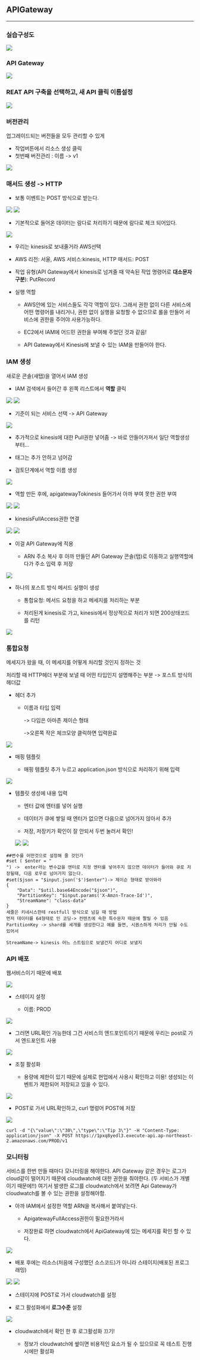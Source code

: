 ## APIGateway

---

### 실습구성도

<img src="https://user-images.githubusercontent.com/86764734/152168848-b06bcaf0-b715-4aba-b70f-bbc4b26c1ef5.png"/>

### API Gateway 

<img src="https://user-images.githubusercontent.com/86764734/148162615-a83f2b7b-0c24-4f9a-9ca1-b84285d9cd27.png"/>

### REAT API 구축을 선택하고, 새 API 클릭 이름설정

<img src="https://user-images.githubusercontent.com/86764734/148162714-90551a7f-200c-4b90-a042-16745850af6a.png"/>

### 버전관리
업그레이드되는 버전들을 모두 관리할 수 있게
- 작업버튼에서 리소스 생성 클릭
- 첫번째 버전관리 : 이름 -> v1

<img src="https://user-images.githubusercontent.com/86764734/148162779-df7bd615-510c-4fdd-a06a-83fca1832f3f.png"/>

### 매서드 생성 -> HTTP

- 보통 이벤트는 POST 방식으로 받는다.

<img  src="https://user-images.githubusercontent.com/86764734/148162982-c71de928-86a0-4d3b-8669-53c5a8961100.png"/>

<img src="https://user-images.githubusercontent.com/86764734/148163023-6929207a-48b2-4e46-bb5c-fe2663c7173c.png"/>

- 기본적으로 들어온 데이터는 람다로 처리하기 때문에 람다로 체크 되어있다.

<img src="https://user-images.githubusercontent.com/86764734/148163055-c128cbb9-2c93-4a39-82b9-690e0eb4785a.png"/>

- 우리는 kinesis로 보내줄거라 AWS선택 

- AWS 리전: 서울, AWS 서비스:kinesis, HTTP 매서드: POST

- 작업 유형(API Gateway에서 kinesis로 넘겨줄 때 약속된 작업 명령어로 **대소문자 구분**): PutRecord

- 실행 역할

  - AWS안에 있는 서비스들도 각각 역할이 있다. 그래서 권한 없이 다른 서비스에 어떤 명령어를 내리거나, 권한 없이 실행을 요청할 수 없으므로 롤을 만들어 서비스에 권한을 주어야 사용가능하다. 

  - EC2에서 IAM에 어드민 권한을 부여해 주었던 것과 같음!

  - API Gateway에서 Kinesis에 보낼 수 있는 IAM을 만들어야 한다.

### IAM 생성
새로운 콘솔(새탭)을 열어서 IAM 생성

- IAM 검색에서 들어간 후 왼쪽 리스트에서 **역할** 클릭

<img src="https://user-images.githubusercontent.com/86764734/148163726-df39bbb2-c673-44a0-b589-198609dffbcb.png"/>

<img src="https://user-images.githubusercontent.com/86764734/148163827-cf9ec9e7-2c01-4e85-bfbf-a9bd8a60836d.png"/>

- 기준이 되는 서비스 선택 -> API Gateway

<img src="https://user-images.githubusercontent.com/86764734/148164914-1c5d8f3a-ee05-47e2-9a1d-040cc4935593.png"/>

- 추가적으로 kinesis에 대한 Pull권한 넣어줌 -> 바로 안들어가져서 일단 역할생성 부터...

- 태그는 추가 안하고 넘어감

- 검토단계에서 역할 이름 생성

<img src="https://user-images.githubusercontent.com/86764734/148165056-3d86e83a-4909-4b5b-9d6f-5efc2103bc28.png"/>

- 역할 만든 후에, apigatewayTokinesis 들어가서 아까 부여 못한 권한 부여

<img src="https://user-images.githubusercontent.com/86764734/148165155-eed2d4a9-2364-43fe-b040-5e94debbf93a.png"/>

<img src="https://user-images.githubusercontent.com/86764734/148165680-867024be-4eac-4ff8-8073-8c2483529575.png"/>

- kinesisFullAccess권한 연결

<img src="https://user-images.githubusercontent.com/86764734/148165826-a89e1382-3545-489b-9d10-443040dc77a7.png"/>

<img src="https://user-images.githubusercontent.com/86764734/148165987-002a35dc-a2e8-4a1b-bf7d-f843c116f575.png"/>

- 이걸 API Gateway에 적용

  - ARN 주소 복사 후 아까 만들던 API Gateway 콘솔(탭)로 이동하고 실행역할에다가 주소 입력 후 저장

<img src="https://user-images.githubusercontent.com/86764734/148163316-b367229f-d4b3-4f59-96e3-aa17c1a17ebf.png"/>

- 하나의 포스트 방식 메서드 실행이 생성

  - 통합요청: 메서드 요청을 하고 메세지를 처리하는 부분

  - 처리된게 kinesis로 가고, kinesis에서 정상적으로 처리가 되면 200상태코드를 리턴

<img src="https://user-images.githubusercontent.com/86764734/148166104-36be27bb-281b-4d1d-81b7-692948684ff9.png"/>

### 통합요청

메세지가 왔을 때, 이 메세지를 어떻게 처리할 것인지 정하는 것

처리할 때 HTTP헤더 부분에 보낼 때 어떤 타입인지 설명해주는 부분
-> 포스트 방식의 헤더값

- 헤더 추가

  - 이름과 타입 입력
    
    -> 다임은 아마존 제이슨 형태
    
    ->오른쪽 작은 체크모양 클릭하면 입력완료

<img src="https://user-images.githubusercontent.com/86764734/148166626-993594eb-7686-46de-9011-0bc3f9ea20f0.png"/>

- 매핑 템플릿

  - 매핑 템플릿 추가 누르고 application.json 방식으로 처리하기 위해 입력

<img src="https://user-images.githubusercontent.com/86764734/148166766-32ea867d-bc60-44bf-96cc-29e994fdf2cd.png"/>

- 템플릿 생성에 내용 입력

  - 엔터 값에 엔터를 넣어 실행

  - 데이터가 큐에 쌓일 때 엔터가 없으면 다음으로 넘어가지 않아서 추가

  - 저장, 저장키가 확인이 잘 안되서 두번 눌러서 확인!

  <img src="https://user-images.githubusercontent.com/86764734/148166872-43d079e9-5083-40b3-ba06-52dd3d489001.png"/>

  <img  src="https://user-images.githubusercontent.com/86764734/148167177-77d48c05-a7fe-4a57-bd1b-29c99f2d5ef9.png"/>

```
##변수를 어떤것으로 설정해 줄 것인가
#set ( $enter = "
") ->  enter라는 변수값을 엔터로 지정 엔터를 넣어주지 않으면 데이터가 들어와 큐로 저장될때, 다음 로우로 넘어가지 않는다. 
#set($json = "$input.json('$')$enter")-> 제이슨 형태로 받아와라
{
    "Data": "$util.base64Encode("$json")",
    "PartitionKey": "$input.params('X-Amzn-Trace-Id')",
    "StreamName": "class-data"
}
세줄은 키네시스한테 restfull 방식으로 넘길 때 방법
먼저 데이터를 64형태로 인 코딩-> 컨텐츠에 속한 특수문자 때문에 짤릴 수 있음
PartitionKey -> shard를 세개를 생성한다고 예를 들면, 시퀀스하게 처리가 안될 수도 있어서

StreamName-> kinesis 어느 스트림으로 보낼건지 어디로 보낼지 
```

### API 배포

웹서비스이기 때문에 배포

<img src="https://user-images.githubusercontent.com/86764734/148167306-46b48635-95fb-4756-82ad-0f3c2c4d5c5c.png"/>

- 스테이지 설정

  - 이름: PROD

<img src="https://user-images.githubusercontent.com/86764734/148167585-1467986c-03d1-4077-82cf-a13b5c0b4384.png"/>

- 그러면 URL확인 가능한데 그건 서비스의 엔드포인트이기 때문에 우리는 post로 가서 엔드포인트 사용

<img src="https://user-images.githubusercontent.com/86764734/148167739-62008de3-76a5-4755-b2bf-22497a2b9d97.png"/>

- 조절 활성화

  - 용량에 제한이 있기 때문에 실제로 현업에서 사용시 확인하고 이용! 생성되는 이벤트가 제한되어 저장되고 있을 수 있다.
  
<img src="https://user-images.githubusercontent.com/86764734/148167947-2c762e52-1c6f-4265-a16e-c4fca3861ef8.png"/>

- POST로 가서 URL확인하고, curl 명렁어 POST에 저장
<img  src="https://user-images.githubusercontent.com/86764734/148168125-b289c959-45e1-4caa-b1d1-0090bbfb1bb5.png"/>

```
curl -d "{\"value\":\"30\",\"type\":\"Tip 3\"}" -H "Content-Type: application/json" -X POST https://1pxq8yedl3.execute-api.ap-northeast-2.amazonaws.com/PROD/v1
```

### 모니터링

서비스를 한번 만들 때마다 모니터링을 해야한다. API Gateway 같은 경우는 로그가 cloud같이 떨어지기 때문에 cloudwatch에 대한 권한을 줘야한다.
(두 서비스가 개별이기 때문에!!)
여기서 발생한 로그를 cloudwatch에서 보려면 Api Gateway가 cloudwatch를 볼 수 있는 권한을 설정해야함.

- 아까 IAM에서 설정한 역할 ARN을 복사해서 붙여넣는다.

  - ApigatewayFullAccess권한이 필요한거라서

  - 저장완료 하면 cloudwatch에서 ApiGateway에 있는 메세지를 확인 할 수 있다. 

<img src="https://user-images.githubusercontent.com/86764734/148168349-cb40cde4-74a9-45c4-aa89-52c75696f7c5.png"/>

- 배포 후에는 리소스(처음에 구성했던 소스코드)가 아니라 스테이지(배포된 프로그래밍)

<img src="https://user-images.githubusercontent.com/86764734/148168845-2661aefb-b71c-48f5-9e49-8cb427e508c8.png"/>

<img src="https://user-images.githubusercontent.com/86764734/148168790-c0be9c75-f0d4-4dc2-a360-16e5bf2c585e.png"/>
  
- 스테이지에 POST로 가서 cloudwatch를 설정

- 로그 활성화에서 **로그수준** 설정

<img src="https://user-images.githubusercontent.com/86764734/148168958-3370b933-8055-4981-8450-284940b065f1.png"/>

- cloudwatch에서 확인 한 후 로그활성화 끄기!

  - 정보가 cloudwatch에 쌒이면 비용적인 요소가 될 수 있으므로 꼭 테스트 진행시에만 활성화


